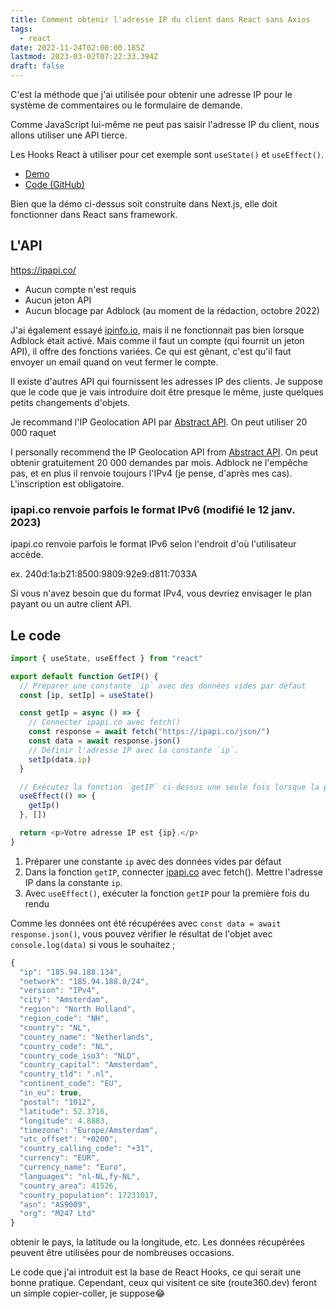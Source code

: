 ```yaml
---
title: Comment obtenir l'adresse IP du client dans React sans Axios
tags:
  - react
date: 2022-11-24T02:00:00.185Z
lastmod: 2023-03-02T07:22:33.394Z
draft: false
---
```


C'est la méthode que j'ai utilisée pour obtenir une adresse IP pour le système de commentaires ou le formulaire de demande.

Comme JavaScript lui-même ne peut pas saisir l'adresse IP du client, nous allons utiliser une API tierce.

Les Hooks React à utiliser pour cet exemple sont `useState()` et `useEffect()`.

- [Demo](https://starlit-lollipop-635291.netlify.app/demo/getip-demo)
- [Code (GitHub)](https://github.com/mayumih387/demo-nextjs/blob/main/pages/demo/getip-demo.js)

Bien que la démo ci-dessus soit construite dans Next.js, elle doit fonctionner dans React sans framework.

## L'API

https://ipapi.co/

- Aucun compte n'est requis
- Aucun jeton API
- Aucun blocage par Adblock (au moment de la rédaction, octobre 2022)

J'ai également essayé [ipinfo.io](https://ipinfo.io/), mais il ne fonctionnait pas bien lorsque Adblock était activé. Mais comme il faut un compte (qui fournit un jeton API), il offre des fonctions variées. Ce qui est gênant, c'est qu'il faut envoyer un email quand on veut fermer le compte.

Il existe d'autres API qui fournissent les adresses IP des clients. Je suppose que le code que je vais introduire doit être presque le même, juste quelques petits changements d'objets.

Je recommand l'IP Geolocation API par [Abstract API](https://www.abstractapi.com/). On peut utiliser 20 000 raquet

I personally recommend the IP Geolocation API from [Abstract API](https://www.abstractapi.com/). On peut obtenir gratuitement 20 000 demandes par mois. Adblock ne l'empêche pas, et en plus il renvoie toujours l'IPv4 (je pense, d'après mes cas). L'inscription est obligatoire.

### ipapi.co renvoie parfois le format IPv6 (modifié le 12 janv. 2023)

ipapi.co renvoie parfois le format IPv6 selon l'endroit d'où l'utilisateur accède.

ex. 240d:1a:b21:8500:9809:92e9:d811:7033A

Si vous n'avez besoin que du format IPv4, vous devriez envisager le plan payant ou un autre client API.

## Le code

```js
import { useState, useEffect } from "react"

export default function GetIP() {
  // Préparer une constante `ip` avec des données vides par défaut
  const [ip, setIp] = useState()

  const getIp = async () => {
    // Connecter ipapi.co avec fetch()
    const response = await fetch("https://ipapi.co/json/")
    const data = await response.json()
    // Définir l'adresse IP avec la constante `ip`.
    setIp(data.ip)
  }

  // Exécutez la fonction `getIP` ci-dessus une seule fois lorsque la page est rendue.
  useEffect(() => {
    getIp()
  }, [])

  return <p>Votre adresse IP est {ip}.</p>
}
```

1. Préparer une constante `ip` avec des données vides par défaut
2. Dans la fonction `getIP`, connecter [ipapi.co](https://ipapi.co/) avec fetch(). Mettre l'adresse IP dans la constante `ip`.
3. Avec `useEffect()`, exécuter la fonction `getIP` pour la première fois du rendu

Comme les données ont été récupérées avec `const data = await response.json()`, vous pouvez vérifier le résultat de l'objet avec `console.log(data)` si vous le souhaitez ;

```js
{
  "ip": "185.94.188.134",
  "network": "185.94.188.0/24",
  "version": "IPv4",
  "city": "Amsterdam",
  "region": "North Holland",
  "region_code": "NH",
  "country": "NL",
  "country_name": "Netherlands",
  "country_code": "NL",
  "country_code_iso3": "NLD",
  "country_capital": "Amsterdam",
  "country_tld": ".nl",
  "continent_code": "EU",
  "in_eu": true,
  "postal": "1012",
  "latitude": 52.3716,
  "longitude": 4.8883,
  "timezone": "Europe/Amsterdam",
  "utc_offset": "+0200",
  "country_calling_code": "+31",
  "currency": "EUR",
  "currency_name": "Euro",
  "languages": "nl-NL,fy-NL",
  "country_area": 41526,
  "country_population": 17231017,
  "asn": "AS9009",
  "org": "M247 Ltd"
}
```

obtenir le pays, la latitude ou la longitude, etc. Les données récupérées peuvent être utilisées pour de nombreuses occasions.

Le code que j'ai introduit est la base de React Hooks, ce qui serait une bonne pratique. Cependant, ceux qui visitent ce site (route360.dev) feront un simple copier-coller, je suppose😂
